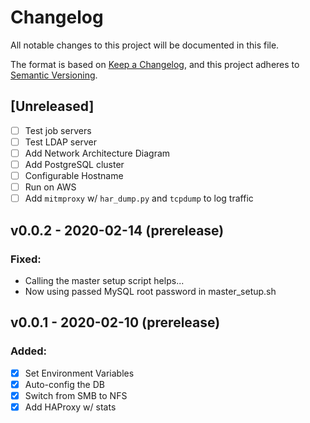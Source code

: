 # Changelog
All notable changes to this project will be documented in this file.

The format is based on [Keep a Changelog](https://keepachangelog.com/en/1.0.0/),
and this project adheres to [Semantic Versioning](https://semver.org/spec/v2.0.0.html).

## [Unreleased]

 - [ ] Test job servers
 - [ ] Test LDAP server 
 - [ ] Add Network Architecture Diagram
 - [ ] Add PostgreSQL cluster
 - [ ] Configurable Hostname
 - [ ] Run on AWS
 - [ ] Add `mitmproxy` w/ `har_dump.py` and `tcpdump` to log traffic

## v0.0.2 - 2020-02-14 (prerelease)
### Fixed:
 - Calling the master setup script helps...
 - Now using passed MySQL root password in master_setup.sh

## v0.0.1 - 2020-02-10 (prerelease)
### Added:
 - [x] Set Environment Variables
 - [x] Auto-config the DB
 - [x] Switch from SMB to NFS
 - [x] Add HAProxy w/ stats